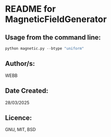 # README for MagneticFieldGenerator

## Usage from the command line:
```python
python magnetic.py --btype "uniform"
```

## Author/s:
WEBB

## Date Created:
28/03/2025

## Licence:
GNU, MIT, BSD
